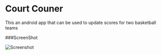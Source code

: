 # Court Couner


This an android app that can be used to update scores
for two basketball teams

###ScreenShot


![Screenshot](https://github.com/deno101/CourtCouter/blob/master/docs/img.png)